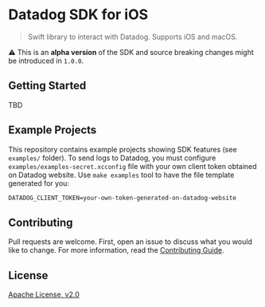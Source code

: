 # Datadog SDK for iOS

> Swift library to interact with Datadog. Supports iOS and macOS.

⚠️ This is an **alpha version** of the SDK and source breaking changes might be introduced in `1.0.0`. 

## Getting Started

TBD

## Example Projects

This repository contains example projects showing SDK features (see `examples/` folder). To send logs to Datadog, you must configure `examples/examples-secret.xcconfig` file with your own client token obtained on Datadog website. Use `make examples` tool to have the file template generated for you:

```xml
DATADOG_CLIENT_TOKEN=your-own-token-generated-on-datadog-website
```

## Contributing

Pull requests are welcome. First, open an issue to discuss what you would like to change. For more information, read the [Contributing Guide](CONTRIBUTING.md).

## License

[Apache License, v2.0](LICENSE)
